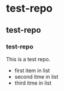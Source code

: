 # test-repo
## test-repo
### test-repo
This is a test repo.

* first item in list
* second itme in list
* third itme in list
